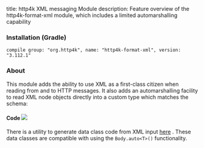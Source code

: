 title: http4k XML messaging Module
description: Feature overview of the http4k-format-xml module, which includes a limited automarshalling capability

### Installation (Gradle)
```compile group: "org.http4k", name: "http4k-format-xml", version: "3.112.1"```

### About
This module adds the ability to use XML as a first-class citizen when reading from and to HTTP messages. It also adds an 
automarshalling facility to read XML node objects directly into a custom type which matches the schema:

#### Code [<img class="octocat" src="/img/octocat-32.png"/>](https://github.com/http4k/http4k/blob/master/src/docs/guide/modules/xml/autoXml.kt)

<script src="https://gist-it.appspot.com/https://github.com/http4k/http4k/blob/master/src/docs/guide/modules/xml/autoXml.kt"></script>

There is a utility to generate data class code from XML input [here](http://http4k-data-class-gen.herokuapp.com) . These data classes are compatible with using the `Body.auto<T>()` functionality. 
